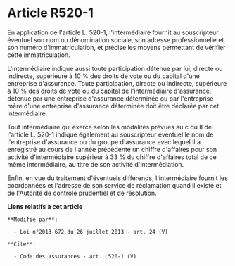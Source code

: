 # Article R520-1

En application de l'article L. 520-1, l'intermédiaire fournit au souscripteur éventuel son nom ou dénomination sociale, son
adresse professionnelle et son numéro d'immatriculation, et précise les moyens permettant de vérifier cette immatriculation. 

L'intermédiaire indique aussi toute participation détenue par lui, directe ou indirecte, supérieure à 10 % des droits de vote
ou du capital d'une entreprise d'assurance. Toute participation, directe ou indirecte, supérieure à 10 % des droits de vote
ou du capital de l'intermédiaire d'assurance, détenue par une entreprise d'assurance déterminée ou par l'entreprise mère
d'une entreprise d'assurance déterminée doit être déclarée par cet intermédiaire. 

Tout intermédiaire qui exerce selon les modalités prévues au c du II de l'article L. 520-1 indique également au souscripteur
éventuel le nom de l'entreprise d'assurance ou du groupe d'assurance avec lequel il a enregistré au cours de l'année
précédente un chiffre d'affaires pour son activité d'intermédiaire supérieur à 33 % du chiffre d'affaires total de ce même
intermédiaire, au titre de son activité d'intermédiation. 

Enfin, en vue du traitement d'éventuels différends, l'intermédiaire fournit les coordonnées et l'adresse de son service de
réclamation quand il existe et de l'Autorité de contrôle prudentiel et de résolution.

**Liens relatifs à cet article**

	**Modifié par**:

	  - Loi n°2013-672 du 26 juillet 2013 - art. 24 (V)

	**Cite**:

	  - Code des assurances - art. L520-1 (V)
